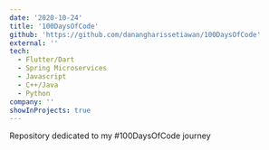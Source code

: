 ```yaml
---
date: '2020-10-24'
title: '100DaysOfCode'
github: 'https://github.com/danangharissetiawan/100DaysOfCode'
external: ''
tech:
  - Flutter/Dart
  - Spring Microservices
  - Javascript
  - C++/Java
  - Python
company: ''
showInProjects: true
---
```


Repository dedicated to my #100DaysOfCode journey
